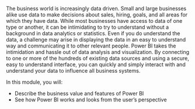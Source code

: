 The business world is increasingly data driven. Small and large businesses alike use data to make decisions about sales, hiring, goals, and all areas for which they have data. While most businesses have access to data of one type or another, it can be intimidating to try to understand without a background in data analytics or statistics. Even if you do understand the data, a challenge may arise in displaying the data in an easy to understand way and communicating it to other relevant people. Power BI takes the intimidation and hassle out of data analysis and visualization. By connecting to one or more of the hundreds of existing data sources and using a secure, easy to understand interface, you can quickly and simply interact with and understand your data to influence all business systems.

In this module, you will:

- Describe the business value and features of Power BI
- See how Power BI works and looks from the user’s perspective